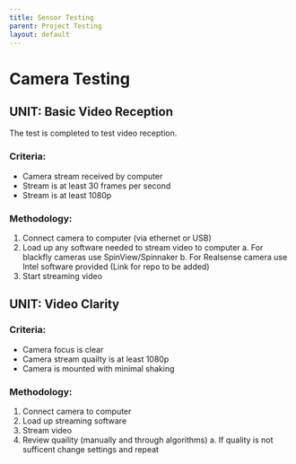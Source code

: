 ```yaml
---
title: Sensor Testing
parent: Project Testing
layout: default
---
```


# Camera Testing

## UNIT: Basic Video Reception
The test is completed to test video reception.

### Criteria:
- Camera stream received by computer
- Stream is at least 30 frames per second
- Stream is at least 1080p

### Methodology:
1. Connect camera to computer (via ethernet or USB)
2. Load up any software needed to stream video to computer
  a. For blackfly cameras use SpinView/Spinnaker
  b. For Realsense camera use Intel software provided (Link for repo to be added)
3. Start streaming video 

## UNIT: Video Clarity

### Criteria:
- Camera focus is clear
- Camera stream quailty is at least 1080p
- Camera is mounted with minimal shaking

### Methodology:
1. Connect camera to computer
2. Load up streaming software
3. Stream video
4. Review quaility (manually and through algorithms)
  a. If quality is not sufficent change settings and repeat
  
  
  

